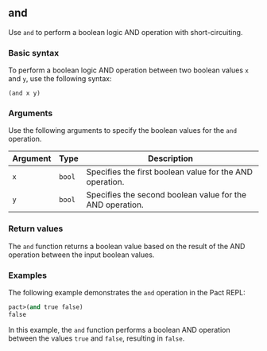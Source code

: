 ## and
Use `and` to perform a boolean logic AND operation with short-circuiting.

### Basic syntax

To perform a boolean logic AND operation between two boolean values `x` and `y`, use the following syntax:

`(and x y)`

### Arguments

Use the following arguments to specify the boolean values for the `and` operation.

| Argument | Type | Description |
| --- | --- | --- |
| `x` | `bool` | Specifies the first boolean value for the AND operation. |
| `y` | `bool` | Specifies the second boolean value for the AND operation. |

### Return values

The `and` function returns a boolean value based on the result of the AND operation between the input boolean values.

### Examples

The following example demonstrates the `and` operation in the Pact REPL:

```lisp
pact>(and true false)
false
```

In this example, the `and` function performs a boolean AND operation between the values `true` and `false`, resulting in `false`.
